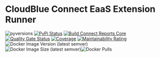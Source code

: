 # CloudBlue Connect EaaS Extension Runner


![pyversions](https://img.shields.io/pypi/pyversions/connect-extension-runner.svg) [![PyPi Status](https://img.shields.io/pypi/v/connect-extension-runner.svg)](https://pypi.org/project/connect-extension-runner/) [![Build Connect Reports Core](https://github.com/cloudblue/connect-extension-runner/actions/workflows/build.yml/badge.svg)](https://github.com/cloudblue/connect-extension-runner/actions/workflows/build.yml) [![Quality Gate Status](https://sonarcloud.io/api/project_badges/measure?project=connect-extension-runner&metric=alert_status)](https://sonarcloud.io/dashboard?id=connect-extension-runner) [![Coverage](https://sonarcloud.io/api/project_badges/measure?project=connect-extension-runner&metric=coverage)](https://sonarcloud.io/dashboard?id=connect-extension-runner) [![Maintainability Rating](https://sonarcloud.io/api/project_badges/measure?project=connect-extension-runner&metric=sqale_rating)](https://sonarcloud.io/dashboard?id=connect-extension-runner)![Docker Image Version (latest semver)](https://img.shields.io/docker/v/cloudblueconnect/connect-extension-runner?label=docker%20version&sort=semver)![Docker Image Size (latest semver)](https://img.shields.io/docker/image-size/cloudblueconnect/connect-extension-runner?label=docker%20image%20size&sort=semver)![Docker Pulls](https://img.shields.io/docker/pulls/cloudblueconnect/connect-extension-runner)
